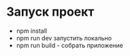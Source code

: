 # Запуск проект
- npm install
- npm run dev запустить локально
- npm run build - собрать приложение
